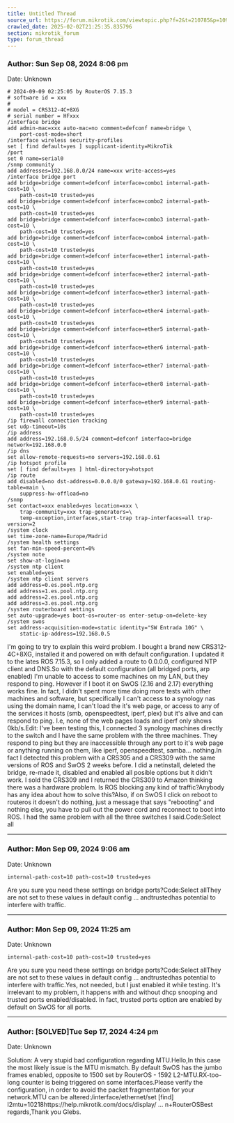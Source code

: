 ```yaml
---
title: Untitled Thread
source_url: https://forum.mikrotik.com/viewtopic.php?f=2&t=210785&p=1097683#p1097683
crawled_date: 2025-02-02T21:25:35.835796
section: mikrotik_forum
type: forum_thread
---
```


### Author: Sun Sep 08, 2024 8:06 pm
Date: Unknown

```
# 2024-09-09 02:25:05 by RouterOS 7.15.3
# software id = xxx
#
# model = CRS312-4C+8XG
# serial number = HFxxx
/interface bridge
add admin-mac=xxx auto-mac=no comment=defconf name=bridge \
    port-cost-mode=short
/interface wireless security-profiles
set [ find default=yes ] supplicant-identity=MikroTik
/port
set 0 name=serial0
/snmp community
add addresses=192.168.0.0/24 name=xxx write-access=yes
/interface bridge port
add bridge=bridge comment=defconf interface=combo1 internal-path-cost=10 \
    path-cost=10 trusted=yes
add bridge=bridge comment=defconf interface=combo2 internal-path-cost=10 \
    path-cost=10 trusted=yes
add bridge=bridge comment=defconf interface=combo3 internal-path-cost=10 \
    path-cost=10 trusted=yes
add bridge=bridge comment=defconf interface=combo4 internal-path-cost=10 \
    path-cost=10 trusted=yes
add bridge=bridge comment=defconf interface=ether1 internal-path-cost=10 \
    path-cost=10 trusted=yes
add bridge=bridge comment=defconf interface=ether2 internal-path-cost=10 \
    path-cost=10 trusted=yes
add bridge=bridge comment=defconf interface=ether3 internal-path-cost=10 \
    path-cost=10 trusted=yes
add bridge=bridge comment=defconf interface=ether4 internal-path-cost=10 \
    path-cost=10 trusted=yes
add bridge=bridge comment=defconf interface=ether5 internal-path-cost=10 \
    path-cost=10 trusted=yes
add bridge=bridge comment=defconf interface=ether6 internal-path-cost=10 \
    path-cost=10 trusted=yes
add bridge=bridge comment=defconf interface=ether7 internal-path-cost=10 \
    path-cost=10 trusted=yes
add bridge=bridge comment=defconf interface=ether8 internal-path-cost=10 \
    path-cost=10 trusted=yes
add bridge=bridge comment=defconf interface=ether9 internal-path-cost=10 \
    path-cost=10 trusted=yes
/ip firewall connection tracking
set udp-timeout=10s
/ip address
add address=192.168.0.5/24 comment=defconf interface=bridge network=192.168.0.0
/ip dns
set allow-remote-requests=no servers=192.168.0.61
/ip hotspot profile
set [ find default=yes ] html-directory=hotspot
/ip route
add disabled=no dst-address=0.0.0.0/0 gateway=192.168.0.61 routing-table=main \
    suppress-hw-offload=no
/snmp
set contact=xxx enabled=yes location=xxx \
    trap-community=xxx trap-generators=\
    temp-exception,interfaces,start-trap trap-interfaces=all trap-version=2
/system clock
set time-zone-name=Europe/Madrid
/system health settings
set fan-min-speed-percent=0%
/system note
set show-at-login=no
/system ntp client
set enabled=yes
/system ntp client servers
add address=0.es.pool.ntp.org
add address=1.es.pool.ntp.org
add address=2.es.pool.ntp.org
add address=3.es.pool.ntp.org
/system routerboard settings
set auto-upgrade=yes boot-os=router-os enter-setup-on=delete-key
/system swos
set address-acquisition-mode=static identity="SW Entrada 10G" \
    static-ip-address=192.168.0.5
```

I'm going to try to explain this weird problem. I bought a brand new CRS312-4C+8XG, installed it and powered on with default configuration. I updated it to the lates ROS 7.15.3, so I only added a route to 0.0.0.0, configured NTP client and DNS.So with the default configuration (all bridged ports, arp enabled) I'm unable to access to some machines on my LAN, but they respond to ping. However if I boot it on SwOS (2.16 and 2.17) everything works fine. In fact, I didn't spent more time doing more tests with other machines and software, but specifically I can't access to a synology nas using the domain name, I can't load the it's web page, or access to any of the services it hosts (smb, openspeedtest, iperf, plex) but it's alive and can respond to ping. I.e, none of the web pages loads and iperf only shows 0kb/s.Edit: I've been testing this, I connected 3 synology machines directly to the switch and I have the same problem with the three machines. They respond to ping but they are inaccessible through any port to it's web page or anything running on them, like iperf, openspeedtest, samba... nothing.In fact I detected this problem with a CRS305 and a CRS309 with the same versions of ROS and SwOS 2 weeks before. I did a netinstall, deleted the bridge, re-made it, disabled and enabled all posible options but it didn't work. I sold the CRS309 and I returned the CRS309 to Amazon thinking there was a hardware problem. Is ROS blocking any kind of traffic?Anybody has any idea about how to solve this?Also, if on SwOS I click on reboot to routeros it doesn't do nothing, just a message that says "rebooting" and nothing else, you have to pull out the power cord and reconnect to boot into ROS. I had the same problem with all the three switches I said.Code:Select all


---
### Author: Mon Sep 09, 2024 9:06 am
Date: Unknown

```
internal-path-cost=10 path-cost=10 trusted=yes
```

Are you sure you need these settings on bridge ports?Code:Select allThey are not set to these values in default config ... andtrustedhas potential to interfere with traffic.


---
### Author: Mon Sep 09, 2024 11:25 am
Date: Unknown

```
internal-path-cost=10 path-cost=10 trusted=yes
```

Are you sure you need these settings on bridge ports?Code:Select allThey are not set to these values in default config ... andtrustedhas potential to interfere with traffic.Yes, not needed, but I just enabled it while testing. It's irrelevant to my problem, it happens with and without dhcp snooping and trusted ports enabled/disabled. In fact, trusted ports option are enabled by default on SwOS for all ports.


---
### Author: [SOLVED]Tue Sep 17, 2024 4:24 pm
Date: Unknown

Solution: A very stupid bad configuration regarding MTU.Hello,In this case the most likely issue is the MTU mismatch. By default SwOS has the jumbo frames enabled, opposite to 1500 set by RouterOS - 1592 L2-MTU.RX-too-long counter is being triggered on some interfaces.Please verify the configuration, in order to avoid the packet fragmentation for your network.MTU can be altered:/interface/ethernet/set [find] l2mtu=10218https://help.mikrotik.com/docs/display/ ... n+RouterOSBest regards,Thank you Glebs.

